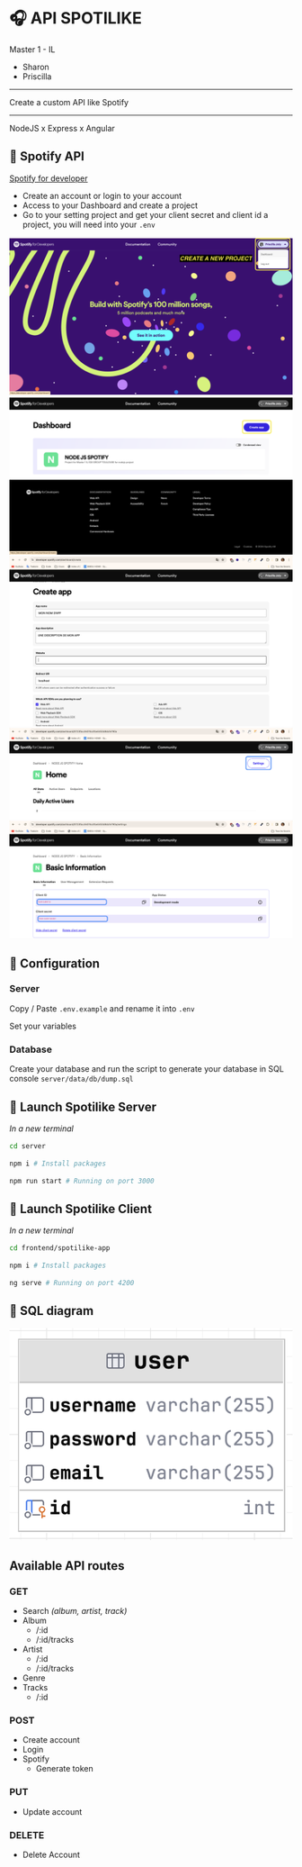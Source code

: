 # 🎧 API SPOTILIKE

Master 1 - IL

- Sharon
- Priscilla

___
Create a custom API like Spotify
___

NodeJS x Express x Angular

## 💚 Spotify API

[Spotify for developer](https://developer.spotify.com/)

- Create an account or login to your account
- Access to your Dashboard and create a project
- Go to your setting project and get your client secret and client id  a project, you will need into your `.env`

![Spotify API access to dashboard](github/image/dashboard_access.png)
![Spotify API create project](github/image/create_project.png)
![Spotify API create project](github/image/create_app.png)
![Spotify API access to the setting project](github/image/access_settings.png)
![Spotify API get your client ID and SERVER ](github/image/access_info.png)

## 🧰 Configuration

### Server

Copy / Paste `.env.example` and rename it into `.env`

Set your variables 

### Database 

Create your database and run the script to generate your database in SQL console
`server/data/db/dump.sql`

## 🚀 Launch Spotilike Server

_In a new terminal_

```bash
cd server
``` 

```bash
npm i # Install packages
``` 

```bash
npm run start # Running on port 3000
```

## 🚀 Launch Spotilike Client

_In a new terminal_

```bash
cd frontend/spotilike-app
``` 

```bash
npm i # Install packages
``` 

```bash
ng serve # Running on port 4200
```

## 💾 SQL diagram

![DB diagram](github/image/db_diagram.png)

## Available API routes

### GET

- Search _(album, artist, track)_
- Album
  - /:id
  - /:id/tracks
- Artist
  - /:id
  - /:id/tracks
- Genre
- Tracks
  - /:id

### POST

- Create account
- Login
- Spotify
  - Generate token

### PUT

- Update account

### DELETE

- Delete Account
